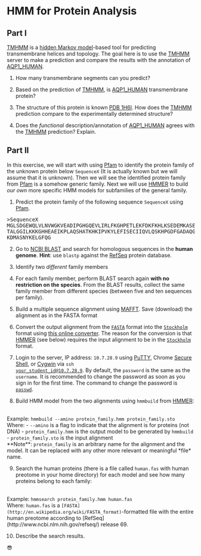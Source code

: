 HMM for Protein Analysis
==

Part I
--
[TMHMM](http://www.cbs.dtu.dk/services/TMHMM/) is a [hidden Markov model](http://en.wikipedia.org/wiki/Hidden_Markov_model)-based tool for predicting transmembrane helices and topology. The goal here is to use the [TMHMM](http://www.cbs.dtu.dk/services/TMHMM/) server to make a prediction and compare the results with the annotation of [AQP1_HUMAN](http://www.uniprot.org/uniprot/P29972).

1. How many transmembrane segments can you predict?

2. Based on the prediction of [TMHMM](http://www.cbs.dtu.dk/services/TMHMM/), is [AQP1_HUMAN](http://www.uniprot.org/uniprot/P29972) transmembrane protein?

3. The structure of this protein is known [PDB 1H6I](http://www.rcsb.org/pdb/explore/explore.do?structureId=1h6i). How does the [TMHMM](http://www.cbs.dtu.dk/services/TMHMM/) prediction compare to the experimentally determined structure?

4. Does the *functional* description/annotation of [AQP1_HUMAN](http://www.uniprot.org/uniprot/P29972) agrees with the [TMHMM](http://www.cbs.dtu.dk/services/TMHMM/) prediction? Explain.

Part II
--
In this exercise, we will start with using [Pfam](http://pfam.sanger.ac.uk/search) to identify the protein family of the unknown protein below <code>SequenceX</code> (It is actually known but we will assume that it is unknown). Then we will see the identified protein family from [Pfam](http://pfam.sanger.ac.uk/search) is a somehow generic family. Next we will use [HMMER](http://hmmer.janelia.org/) to build *our own* more specific HMM models for subfamilies of the general family.

1. Predict the protein family of the following sequence <code>SequenceX</code> using [Pfam](http://pfam.sanger.ac.uk/search).
<pre>
>SequenceX
MGLSDGEWQLVLNVWGKVEADIPGHGQEVLIRLFKGHPETLEKFDKFKHLKSEDEMKASEDLKKHGATVL
TALGGILKKKGHHEAEIKPLAQSHATKHKIPVKYLEFISECIIQVLQSKHPGDFGADAQGAMNKALELFR
KDMASNYKELGFQG
</pre>

2. Go to [NCBI BLAST](http://blast.ncbi.nlm.nih.gov/Blast.cgi) and search for homologous sequences in the **human genome**. **Hint**: use <code>blastp</code> against the [RefSeq](http://en.wikipedia.org/wiki/RefSeq) protein database.

3. Identify two *different* family members

4. For each family member, perform BLAST search again **with no restriction on the species**. From the BLAST results, collect the same family member from different species (between five and ten sequences per family).
5. Build a multiple sequence alignment using [MAFFT](http://mafft.cbrc.jp/alignment/server/). Save (download) the alignment as in the FASTA format

6. Convert the output alignment from the <code>[FASTA](http://en.wikipedia.org/wiki/FASTA_format)</code> format into the <code>[Stockholm](http://en.wikipedia.org/wiki/Stockholm_format)</code> format using [this online converter](http://sequenceconversion.bugaco.com/converter/biology/sequences/fasta_to_stockholm.php). The reason for the conversion is that [HMMER](http://hmmer.janelia.org/) (see below) requires the input alignment to be in the <code>[Stockholm](http://en.wikipedia.org/wiki/Stockholm_format)</code> format.

7. Login to the server, IP address: <code>10.7.28.9</code> using [PuTTY](http://www.chiark.greenend.org.uk/~sgtatham/putty/), Chrome [Secure Shell](https://chrome.google.com/webstore/category/apps?hl=en), or [Cygwin](https://www.cygwin.com/) via <code>ssh your_student_id@10.7.28.9</code>. By default, the <code>password</code> is the same as the <code>username</code>. It is recommended to change the password as soon as you sign in for the first time. The command to change the password is <code>[passwd](http://en.wikipedia.org/wiki/Passwd)</code>.

8. Build HMM model from the two alignments using <code>hmmbuild</code> from [HMMER](http://hmmer.janelia.org/):
<br>
Example: <code>hmmbuild --amino protein_family.hmm protein_family.sto</code>
<br>
Where:
    - <code>--amino</code> is a flag to indicate that the alignment is for proteins (not DNA)
    - <code>protein_family.hmm</code> is the output model to be generated by <code>hmmbuild</code>
    - <code>protein_family.sto</code> is the input alignment
<br>
**Note**: <code>protein_family</code> is an arbitrary name for the alignment and the model. It can be replaced with any other more relevant or meaningful *file* name.

9. Search the human proteins (there is a file called `human.fas` with human preotome in your home directory) for each model and see how many proteins belong to each family:
<br>
Example: <code>hmmsearch protein_family.hmm human.fas</code>
<br>
Where: <code>human.fas</code> is a <code>[FASTA](http://en.wikipedia.org/wiki/FASTA_format)</code>-formatted file with the entire human preotome according to [RefSeq](http://www.ncbi.nlm.nih.gov/refseq/) release 69.

10. Describe the search results.

:sunglasses:
